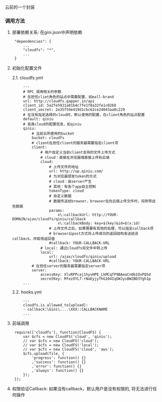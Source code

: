 
云前的一个封装

### 调用方法

1. 部署依赖关系: 在gini.json中声明依赖

        "dependencies": {
            ...
            "cloudfs": "*",
            ...
        }

2. 初始化配置文件

    2.1. cloudfs.yml

            ---
            # RPC 调用相关的参数
            # 在担任cliet角色的站点中需要配置，如mall-brand
            url: http://cloudfs.gapper.in/api
            client_id: 5a2fe5921a81b4c7fe1f8a32fe1c0268
            client_secret: 2e35f59e419d1cbc62ce24043aa0c229
            # 在没有指定选择的cloud时，默认使用的配置，在client角色的站点配置
            default: qiniu
            # 各类cloud的配置信息，如qiniu
            qiniu:
                # 当前云所使用的bucket
                bucket: cloudfs
                # client在担任client的服务器需要指定client项
                client:
                    # 用户自定义当前client支持的文件上传方式
                    # cloud：直接在浏览器端直接上传到云端
                    cloud:
                        # 上传文件的地址
                        url: http://up.qiniu.com/
                        # 为浏览器颁发token的方式
                        # cloud：由server产生
                        # 其他：有各个app自主控制
                        tokenType: cloud
                        # 自定义数据
                        # 数据传送给browser，browser在向云端上传文件时，将附带这些数据
                        params:
                            x\:callbackUrl: http://YOUR-DOMAIN/ajax/cloudfs/qiniu/callback
                            x\:callbackBody: key=$(key)&id=$(x:id)
                        # 上传文件之后，如果需要有其他的处理，可以指定callback项
                        # browser以post方式将上传成功的返回结构发送给该callback，并取得返回值
                        #callback: YOUR-CALLBACK-URL
                    # local: 通过cloudfs将文件中转上传
                    local:
                        url: /ajax/cloudfs/qiniu/upload
                        #callback: YOUR-CALLBACK-URL
                # 在担任server的服务器需要指定server项
                server:
                    accessKey: XlvRPPcaj1hyvHPE_LkMCqfP9BAeaCn0b1OxPQSd
                    secretKey: MfezOYL7-rNaEyjyfhG1O4IqGWJysBW2BD3Ygh1p
            ...

    2.2. hooks.yml

            ---
            cloudfs.is_allowed_to[upload]:
            - callback:\Gini\....\XXX::CALLBACKNAME
            ...

3. 前端调用

        require(['cloudfs'], function(CloudFS) {
            var $cfs = new CloudFS('cloud', 'qiniu');
            // var $cfs = new CloudFS('cloud');
            // var $cfs = new CloudFS('local');
            // var $cfs = new CloudFS('cloud', 'aws');
            $cfs.upload(file, {
                'progress': function() {}
                ,'success': function() {}
                ,'error': function() {}
                ,'always': function() {}
            });
        });

4. 权限验证Callback: 如果没有callback，默认用户是没有权限的, 将无法进行任何操作

